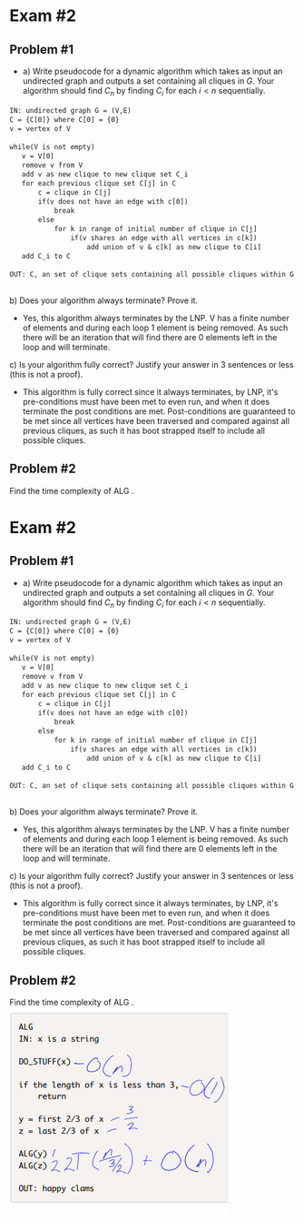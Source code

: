
# Exam #2

## Problem #1
* a) Write pseudocode for a dynamic algorithm which takes as input an undirected graph and outputs a set containing all cliques in $G$. Your algorithm should find $C_n$ by finding $C_i$ for each $i < n$ sequentially. 
```
IN: undirected graph G = (V,E)
C = {C[0]} where C[0] = {0}  
v = vertex of V

while(V is not empty)
   v = V[0]
   remove v from V
   add v as new clique to new clique set C_i
   for each previous clique set C[j] in C
	   c = clique in C[j]
	   if(v does not have an edge with c[0])
	       break
       else
	       for k in range of initial number of clique in C[j]
		       if(v shares an edge with all vertices in c[k])
				   add union of v & c[k] as new clique to C[i] 
   add C_i to C

OUT: C, an set of clique sets containing all possible cliques within G      
             
```
 b) Does your algorithm always terminate? Prove it.
*  Yes, this algorithm always terminates by the LNP. V has a finite number of elements and during each loop 1 element is being removed. As such there will be an iteration that will find there are 0 elements left in the loop and will terminate.

c) Is your algorithm fully correct? Justify your answer in 3 sentences or less (this is not a proof).
 * This algorithm is fully correct since it always terminates, by LNP, it's pre-conditions must have been met to even run, and when it does terminate the post conditions are met. Post-conditions are guaranteed to be met since all vertices have been traversed and compared against all previous cliques, as such it has boot strapped itself to include all possible cliques.  

## Problem #2
Find the time complexity of ALG .


# Exam #2

## Problem #1
* a) Write pseudocode for a dynamic algorithm which takes as input an undirected graph and outputs a set containing all cliques in $G$. Your algorithm should find $C_n$ by finding $C_i$ for each $i < n$ sequentially. 
```
IN: undirected graph G = (V,E)
C = {C[0]} where C[0] = {0}  
v = vertex of V

while(V is not empty)
   v = V[0]
   remove v from V
   add v as new clique to new clique set C_i
   for each previous clique set C[j] in C
	   c = clique in C[j]
	   if(v does not have an edge with c[0])
	       break
       else
	       for k in range of initial number of clique in C[j]
		       if(v shares an edge with all vertices in c[k])
				   add union of v & c[k] as new clique to C[i] 
   add C_i to C

OUT: C, an set of clique sets containing all possible cliques within G      
             
```
 b) Does your algorithm always terminate? Prove it.
*  Yes, this algorithm always terminates by the LNP. V has a finite number of elements and during each loop 1 element is being removed. As such there will be an iteration that will find there are 0 elements left in the loop and will terminate.

c) Is your algorithm fully correct? Justify your answer in 3 sentences or less (this is not a proof).
 * This algorithm is fully correct since it always terminates, by LNP, it's pre-conditions must have been met to even run, and when it does terminate the post conditions are met. Post-conditions are guaranteed to be met since all vertices have been traversed and compared against all previous cliques, as such it has boot strapped itself to include all possible cliques.  

## Problem #2
Find the time complexity of ALG .
![alt text](https://github.com/rogerlorelli663/MDtoPDF/blob/master/Capture.PNG)

